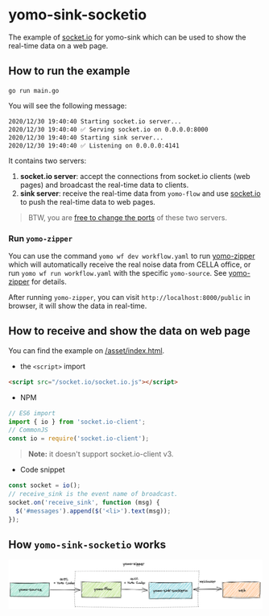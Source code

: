 # yomo-sink-socketio

The example of [socket.io](https://socket.io/) for yomo-sink which can be used to show the real-time data on a web page.

## How to run the example

``` shell
go run main.go
```

You will see the following message:

```shell
2020/12/30 19:40:40 Starting socket.io server...
2020/12/30 19:40:40 ✅ Serving socket.io on 0.0.0.0:8000
2020/12/30 19:40:40 Starting sink server...
2020/12/30 19:40:40 ✅ Listening on 0.0.0.0:4141
```

It contains two servers:

1. **socket.io server**: accept the connections from socket.io clients (web pages) and broadcast the real-time data to clients.
2. **sink server**: receive the real-time data from `yomo-flow` and use [socket.io](https://socket.io/) to push the real-time data to web pages.

> BTW, you are [free to change the ports](https://github.com/yomorun/yomo-sink-socketio/blob/main/main.go#L15) of these two servers.


### Run `yomo-zipper`

You can use the command `yomo wf dev workflow.yaml` to run [yomo-zipper](https://yomo.run/zipper) which will automatically receive the real noise data from CELLA office, or run `yomo wf run workflow.yaml` with the specific `yomo-source`. See [yomo-zipper](https://yomo.run/zipper#how-to-config-and-run-yomo-zipper) for details.

After running `yomo-zipper`, you can visit `http://localhost:8000/public` in browser, it will show the data in real-time.

## How to receive and show the data on web page

You can find the example on [/asset/index.html](https://github.com/yomorun/yomo-sink-socketio/blob/main/asset/index.html).

- the `<script>` import

```html
<script src="/socket.io/socket.io.js"></script>
```

- NPM

```js
// ES6 import
import { io } from 'socket.io-client';
// CommonJS
const io = require('socket.io-client');
```

> **Note:** it doesn't support socket.io-client v3.

- Code snippet

```js
const socket = io();
// receive_sink is the event name of broadcast.
socket.on('receive_sink', function (msg) {
  $('#messages').append($('<li>').text(msg));
});
```

## How `yomo-sink-socketio` works

![YoMo](https://github.com/yomorun/yomo-sink-socketio/blob/main/yomo-sink.png)
